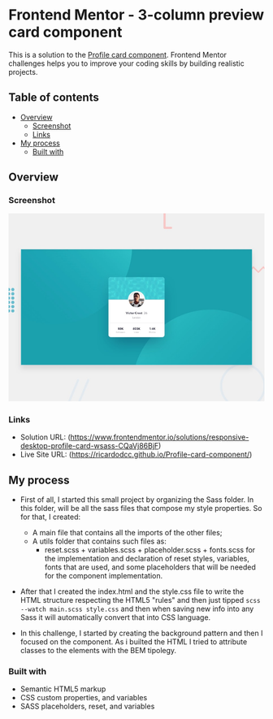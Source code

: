 # Frontend Mentor - 3-column preview card component

This is a solution to the [Profile card component](https://www.frontendmentor.io/challenges/profile-card-component-cfArpWshJ). Frontend Mentor challenges helps you to improve your coding skills by building realistic projects.

## Table of contents

- [Overview](#overview)
  - [Screenshot](#screenshot)
  - [Links](#links)
- [My process](#my-process)
  - [Built with](#built-with)

## Overview

### Screenshot

![](design/desktop-preview.jpg)


### Links

- Solution URL: (https://www.frontendmentor.io/solutions/responsive-desktop-profile-card-wsass-CQaVj86BjF)
- Live Site URL: (https://ricardodcc.github.io/Profile-card-component/)

## My process
- First of all, I started this small project by organizing the Sass folder. In this folder, will be all the sass files that compose my style properties. So for that, I created:
  - A main file that contains all the imports of the other files;
  - A utils folder that contains such files as:
    - reset.scss + variables.scss + placeholder.scss + fonts.scss for the implementation and declaration of reset styles, variables, fonts that are used, and some placeholders that will be needed for the component implementation.     

- After that I created the index.html and the style.css file to write the HTML structure respecting the HTML5 "rules" and then just tipped ```scss --watch main.scss style.css``` and then when saving new info into any Sass it will automatically convert that into CSS language.

- In this challenge, I started by creating the background pattern and then I focused on the component. As i builted the HTML I tried to attribute classes to the elements with the BEM tipolegy.

### Built with

- Semantic HTML5 markup
- CSS custom properties, and variables
- SASS placeholders, reset, and variables